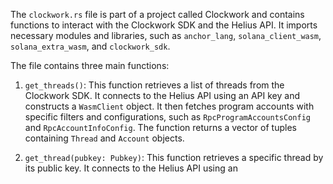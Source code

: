 The `clockwork.rs` file is part of a project called Clockwork and contains functions to interact with the Clockwork SDK and the Helius API. It imports necessary modules and libraries, such as `anchor_lang`, `solana_client_wasm`, `solana_extra_wasm`, and `clockwork_sdk`.

The file contains three main functions:

1. `get_threads()`: This function retrieves a list of threads from the Clockwork SDK. It connects to the Helius API using an API key and constructs a `WasmClient` object. It then fetches program accounts with specific filters and configurations, such as `RpcProgramAccountsConfig` and `RpcAccountInfoConfig`. The function returns a vector of tuples containing `Thread` and `Account` objects.

2. `get_thread(pubkey: Pubkey)`: This function retrieves a specific thread by its public key. It connects to the Helius API using an 